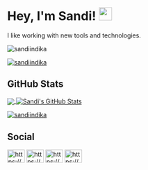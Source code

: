 # Hey, I'm Sandi! <img src="https://raw.githubusercontent.com/MartinHeinz/MartinHeinz/master/wave.gif" width="30px">

I like working with new tools and technologies.

<p align="left">
  <img src="https://komarev.com/ghpvc/?username=sandiindika&label=Profile%20views&color=0e75b6&style=flat" alt="sandiindika" />
</p>
<p align="left">
  <a href="https://github.com/ryo-ma/github-profile-trophy"><img src="https://github-profile-trophy.vercel.app/?username=sandiindika" alt="sandiindika" /></a>
</p>

## GitHub Stats

<a href="https://github/sandiindika/sandiindika">
  <img align="center" src="https://github-readme-stats.vercel.app/api/top-langs/?username=sandiindika&layout=donut&hide=jupyter%20notebook&size_weight=0.5&count_weight=0.5&langs_count=5&card_width=320" />
</a>
<a href="https://github/sandiindika/sandiindika">
  <img align="center" src="https://github-readme-stats.vercel.app/api?username=sandiindika&rank_icon=github&include_all_commits=true" alt="Sandi's GitHub Stats" />
</a>
<p></p>
<a href="https://github/sandiindika/sandiindika">
  <img align="center" src="https://github-readme-streak-stats.herokuapp.com/?user=sandiindika&" alt="sandiindika" />
</a>

## Social

<p align="left">
  <a href="https://www.linkedin.com/in/ndisan/" target="blank"><img align="center" src="https://raw.githubusercontent.com/rahuldkjain/github-profile-readme-generator/master/src/images/icons/Social/linked-in-alt.svg" alt="https://www.linkedin.com/in/ndisan/" height="30" width="40" /></a>
  <a href="https://suryaeceran.hashnode.dev/" target="blank"><img align="center" src="https://raw.githubusercontent.com/rahuldkjain/github-profile-readme-generator/master/src/images/icons/Social/hashnode.svg" alt="https://suryaeceran.hashnode.dev/" height="30" width="40" /></a>
  <a href="https://www.kaggle.com/ndisan" target="blank"><img align="center" src="https://raw.githubusercontent.com/rahuldkjain/github-profile-readme-generator/master/src/images/icons/Social/kaggle.svg" alt="https://www.kaggle.com/ndisan" height="30" width="40" /></a>
  <a href="https://www.instagram.com/ndisans__/" target="blank"><img align="center" src="https://raw.githubusercontent.com/rahuldkjain/github-profile-readme-generator/master/src/images/icons/Social/instagram.svg" alt="https://www.instagram.com/ndisans__/" height="30" width="40" /></a>
</p>
